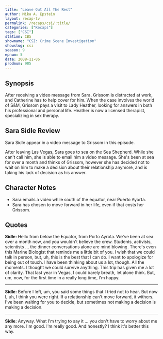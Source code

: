```yaml
---
title: "Leave Out All The Rest"
author: Mika A. Epstein
layout: recap-tv
permalink: /recaps/csi/:title/
categories: ["Recaps"]
tags: ["CSI"]
station: CBS
showname: "CSI: Crime Scene Investigation"
showslug: csi
season: 9  
epnum: 5  
date: 2008-11-06
prodnum: 905  
---
```


## Synopsis

After receiving a video message from Sara, Grissom is distracted at work, and Catherine has to help cover for him. When the case involves the world of S&M, Grissom pays a visit to Lady Heather, looking for answers in both his professional and personal life. Heather is now a licensed therapist, specializing in sex therapy.

## Sara Sidle Review

Sara Sidle appear in a video message to Grissom in this episode.

After leaving Las Vegas, Sara goes to sea on the Sea Shepherd. While she can't call him, she is able to email him a video message. She's been at sea for over a month and thinks of Grissom, however she has decided not to wait on him to make a decision about their relationship anymore, and is taking his lack of decision as his answer.

## Character Notes

* Sara emails a video while south of the equator, near Puerto Ayorta.  
* Sara has chosen to move forward in her life, even if that costs her Grissom.

## Quotes

**Sidle:** Hello from below the Equator, from Porto Ayrota. We've been at sea over a month now, and you wouldn't believe the crew. Students, activists, scientists ... the dinner conversations alone are mind blowing. There's even this Marine Biologist that reminds me a little bit of you. I wish that we could talk in person, but, uh, this is the best that I can do. I want to apologize for being out of touch. I have been thinking about us a lot, though. All the moments. I thought we could survive anything. This trip has given me a lot of clarity. That last year in Vegas, I could barely breath, let alone think. But, um, now, for the first time in a really long time, I'm happy.  

* * *

**Sidle:** Before I left, um, you said some things that I tried not to hear. But now I, uh, I think you were right. If a relationship can't move forward, it withers. I've been waiting for you to decide, but sometimes not making a decision is making a decision.  

* * *

**Sidle:** Anyway. What I'm trying to say it ... you don't have to worry about me any more. I'm good. I'm really good. And honestly? I think it's better this way.


